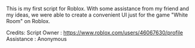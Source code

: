 This is my first script for Roblox. 
With some assistance from my friend and my ideas, we were able to create a convenient UI just for the game "White Room" on Roblox.

Credits:
Script Owner : https://www.roblox.com/users/46067630/profile
Assistance : Anonymous
